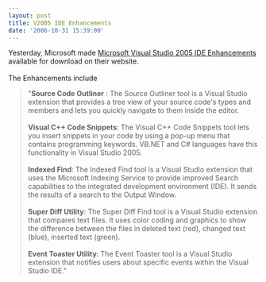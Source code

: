 ```yaml
---
layout: post
title: V2005 IDE Enhancements
date: '2006-10-31 15:39:00'
---
```


Yesterday, Microsoft made <a target="_blank" href="http://www.microsoft.com/downloads/details.aspx?FamilyID=cd7c6e48-e41b-48e3-881e-a0e6e97f9534&DisplayLang=en">Microsoft Visual Studio 2005 IDE Enhancements</a> available for download on their website.<br><br>The Enhancements include<br><blockquote cite="http://www.microsoft.com/downloads/details.aspx?FamilyID=cd7c6e48-e41b-48e3-881e-a0e6e97f9534&DisplayLang=en">"<b>Source Code Outliner</b> : The Source Outliner tool is a Visual Studio extension that provides a tree view of your source code's types and members and lets you quickly navigate to them inside the editor.<br><br><b>Visual C++ Code Snippets</b>: The Visual C++ Code Snippets tool lets you insert snippets in your code by using a pop-up menu that contains programming keywords. VB.NET and C# languages have this functionality in Visual Studio 2005.<br><br><b>Indexed Find</b>: The Indexed Find tool is a Visual Studio extension that uses the Microsoft Indexing Service to provide improved Search capabilities to the integrated development environment (IDE). It sends the results of a search to the Output Window.<br><br><b>Super Diff Utility</b>: The Super Diff Find tool is a Visual Studio extension that compares text files. It uses color coding and graphics to show the difference between the files in deleted text (red), changed text (blue), inserted text (green).<br><br><b>Event Toaster Utility</b>: The Event Toaster tool is a Visual Studio extension that notifies users about specific events within the Visual Studio IDE."</blockquote>